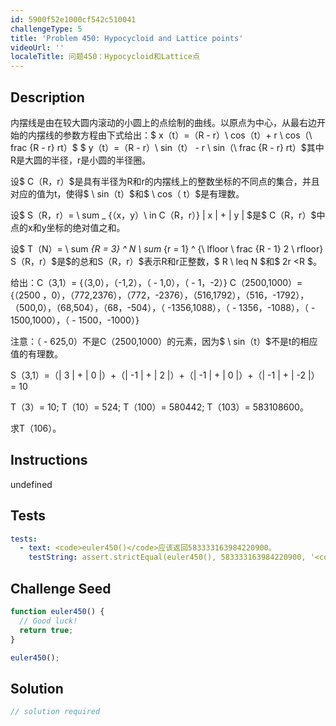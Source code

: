 ```yaml
---
id: 5900f52e1000cf542c510041
challengeType: 5
title: 'Problem 450: Hypocycloid and Lattice points'
videoUrl: ''
localeTitle: 问题450：Hypocycloid和Lattice点
---
```


## Description
<section id="description">内摆线是由在较大圆内滚动的小圆上的点绘制的曲线。以原点为中心，从最右边开始的内摆线的参数方程由下式给出：$ x（t）=（R  -  r）\ cos（t）+ r \ cos（\ frac {R  -  r} rt）$ $ y（t）=（R  -  r）\ sin（t） -  r \ sin（\ frac {R  -  r} rt）$其中R是大圆的半径，r是小圆的半径圈。 <p>设$ C（R，r）$是具有半径为R和r的内摆线上的整数坐标的不同点的集合，并且对应的值为t，使得$ \ sin（t）$和$ \ cos（ t）$是有理数。 </p><p>设$ S（R，r）= \ sum _ {（x，y）\ in C（R，r）} | x | + | y | $是$ C（R，r）$中点的x和y坐标的绝对值之和。 </p><p>设$ T（N）= \ sum <em>{R = 3} ^ N \ sum</em> {r = 1} ^ {\ lfloor \ frac {R  -  1} 2 \ rfloor} S（R，r）$是$的总和S（R，r）$表示R和r正整数，$ R \ leq N $和$ 2r &lt;R $。 </p><p>给出：C（3,1）= {（3,0），（-1,2），（ -  1,0），（ -  1，-2）} C（2500,1000）= {（2500 ，0），（772,2376），（772，-2376），（516,1792），（516，-1792），（500,0），（68,504），（68，-504），（ -1356,1088），（ -  1356，-1088），（ -  1500,1000），（ -  1500，-1000）} </p><p>注意：（ -  625,0）不是C（2500,1000）的元素，因为$ \ sin（t）$不是t的相应值的有理数。 </p><p> S（3,1）=（| 3 | + | 0 |）+（| -1 | + | 2 |）+（| -1 | + | 0 |）+（| -1 | + | -2 |） = 10 </p><p> T（3）= 10; T（10）= 524; T（100）= 580442; T（103）= 583108600。 </p><p>求T（106）。 </p></section>

## Instructions
undefined

## Tests
<section id='tests'>

```yml
tests:
  - text: <code>euler450()</code>应该返回583333163984220900。
    testString: assert.strictEqual(euler450(), 583333163984220900, '<code>euler450()</code> should return 583333163984220900.');

```

</section>

## Challenge Seed
<section id='challengeSeed'>

<div id='js-seed'>

```js
function euler450() {
  // Good luck!
  return true;
}

euler450();

```

</div>



</section>

## Solution
<section id='solution'>

```js
// solution required
```
</section>
